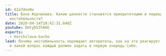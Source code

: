 ```yaml
---
id: 6Za7deeNv
title: Бачо Корчилава. Какие ценности становятся приоритетными в период
  нестабильности?
date: 2020-04-14T18:42:31.840Z
youtube: DmtyDSIhAKE
experts:
  - korchilava-bacho
lead: Почему нестабильность порождает авторитеты, как на это реагирует общество
  и какой вопрос каждый должен задать в первую очередь себе.
---
```

